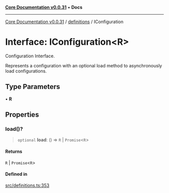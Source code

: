 [**Core Documentation v0.0.31**](../../README.md) • **Docs**

***

[Core Documentation v0.0.31](../../modules.md) / [definitions](../README.md) / IConfiguration

# Interface: IConfiguration\<R\>

Configuration Interface.

Represents a configuration with an optional load method to asynchronously load configurations.

## Type Parameters

• **R**

## Properties

### load()?

> `optional` **load**: () => `R` \| `Promise`\<`R`\>

#### Returns

`R` \| `Promise`\<`R`\>

#### Defined in

[src/definitions.ts:353](https://github.com/stonemjs/core/blob/063868c8035bce8a9a9b73263c757aec9b0c12c8/src/definitions.ts#L353)
